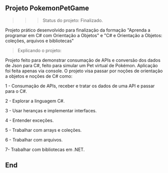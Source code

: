 ## Projeto PokemonPetGame
>>> Status do projeto: Finalizado.

Projeto prático desenvolvido para finalização da formação "Aprenda a programar em C# com Orientação a Objetos" e "C# e Orientação a Objetos: coleções, arquivos e bibliotecas"

> Explicando o projeto:

Projeto feito para demonstrar consumação de APIs e conversão dos dados de Json para C#, feito para simular um Pet virtual de Pokémon.
Aplicação foi feita apenas via console. O projeto visa passar por noções de orientação a objetos e noções de C# como:

1 - Consumação de APIs, receber e tratar os dados de uma API e passar para o C#.

2 - Explorar a linguagem C#.

3 - Usar heranças e implementar interfaces.

4 - Entender exceções.

5 - Trabalhar com arrays e coleções.

6 - Trabalhar com arquivos.

7- Trabalhar com bibliotecas em .NET.


## End

